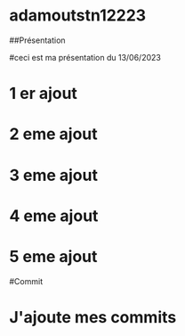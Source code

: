 # adamoutstn12223

##Présentation 

#ceci est ma présentation du 13/06/2023

# 1 er ajout 
# 2 eme ajout 
# 3 eme ajout
# 4 eme ajout 
# 5 eme ajout
#Commit
# J'ajoute mes commits 
